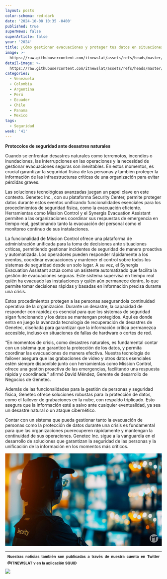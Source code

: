 ```yaml
---
layout: posts
color-schema: red-dark
date: '2024-10-08 10:35 -0400'
published: true
superNews: false
superArticle: false
year: '2024'
title: ¿Cómo gestionar evacuaciones y proteger tus datos en situaciones críticas?
image: >-
  https://raw.githubusercontent.com/itnewslat/assets/refs/heads/master/img/540x320/Security-Woman-g.jpg
detail-image: >-
  https://raw.githubusercontent.com/itnewslat/assets/refs/heads/master/img/1024x680/Security-Woman-g.jpg
categories:
  - Venezuela
  - Colombia
  - Argentina
  - Perú
  - Ecuador
  - Chile
  - Panama
  - Mexico
tags:
  - Seguridad
week: '41'
---
```

**Protocolos de seguridad ante desastres naturales**

Cuando se enfrentan desastres naturales como terremotos, incendios o inundaciones, las interrupciones en las operaciones y la necesidad de gestionar evacuaciones seguras son inevitables. En estos momentos, es crucial garantizar la seguridad física de las personas y también proteger la información de las infraestructuras críticas de una organización para evitar pérdidas graves.

Las soluciones tecnológicas avanzadas juegan un papel clave en este contexto. Genetec Inc., con su plataforma Security Center, permite proteger datos durante estos eventos unificando funcionalidades esenciales para los procedimientos de seguridad física, como la evacuación eficiente. Herramientas como Mission Control y el Synergis Evacuation Assistant permiten a las organizaciones coordinar sus respuestas de emergencia en tiempo real, gestionando tanto la evacuación del personal como el monitoreo continuo de sus instalaciones.

La funcionalidad de Mission Control ofrece una plataforma de administración unificada para la toma de decisiones ante situaciones críticas, permitiendo gestionar incidentes de seguridad de manera proactiva y automatizada. Los operadores pueden responder rápidamente a los eventos, coordinar evacuaciones y mantener el control sobre todos los sistemas de seguridad desde un solo lugar. A su vez, el Synergis Evacuation Assistant actúa como un asistente automatizado que facilita la gestión de evacuaciones seguras. Este sistema supervisa en tiempo real quién ha evacuado las instalaciones y quién aún permanece dentro, lo que permite tomar decisiones rápidas y basadas en información precisa durante una crisis.

Estos procedimientos protegen a las personas asegurandola continuidad operativa de la organización. Durante un desastre, la capacidad de responder con rapidez es esencial para que los sistemas de seguridad sigan funcionando y los datos se mantengan protegidos. Aquí es donde entra en juego la avanzada tecnología de recuperación de desastres de Genetec, diseñada para garantizar que la información crítica permanezca accesible, incluso en situaciones de fallas de hardware o cortes de red.

“En momentos de crisis, como desastres naturales, es fundamental contar con un sistema que garantice la protección de los datos, y permita coordinar las evacuaciones de manera efectiva. Nuestra tecnología de failover asegura que las grabaciones de video y otros datos esenciales estén siempre disponible junto con herramientas como Mission Control, ofrece una gestión proactiva de las emergencias, facilitando una respuesta rápida y coordinada.” afirmó David Méndez, Gerente de desarrollo de Negocios de Genetec.

Además de las funcionalidades para la gestión de personas y seguridad física, Genetec ofrece soluciones robustas para la protección de datos, como el failover de grabaciones en la nube, con respaldo triplicado. Esto asegura que la información esté a salvo ante cualquier eventualidad, ya sea un desastre natural o un ataque cibernético.

Contar con un sistema que pueda gestionar tanto la evacuación de personas como la protección de datos durante una crisis es fundamental para que las organizaciones puerecuperen rápidamente y mantengan la continuidad de sus operaciones. Genetec Inc. sigue a la vanguardia en el desarrollo de soluciones que garantizan la seguridad de las personas y la unificación de la información en los momentos más críticos.

![](https://raw.githubusercontent.com/itnewslat/assets/refs/heads/master/img/540x320/Security-Woman-p.jpg)

<table style="height: 42px;" width="569">
<tbody>
<tr>
<td style="text-align: justify;"><sub><strong>Nuestras noticias también son publicadas a través de nuestra cuenta en Twitter <a href="https://twitter.com/itnewslat?lang=es">@ITNEWSLAT</a> y en la aplicación <a href="https://squidapp.co/en/">SQUID</a></strong></sub></td>
</tr>
</tbody>
</table>

<img src="https://tracker.metricool.com/c3po.jpg?hash=56f88a41e39ab42c063cc51676587a04"/>